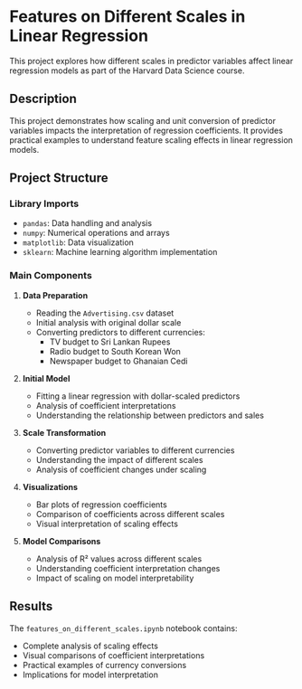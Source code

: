 # Features on Different Scales in Linear Regression

This project explores how different scales in predictor variables affect linear regression models as part of the Harvard Data Science course.

## Description

This project demonstrates how scaling and unit conversion of predictor variables impacts the interpretation of regression coefficients. It provides practical examples to understand feature scaling effects in linear regression models.

## Project Structure

### Library Imports
- `pandas`: Data handling and analysis
- `numpy`: Numerical operations and arrays
- `matplotlib`: Data visualization
- `sklearn`: Machine learning algorithm implementation

### Main Components

1. **Data Preparation**
   - Reading the `Advertising.csv` dataset
   - Initial analysis with original dollar scale
   - Converting predictors to different currencies:
     - TV budget to Sri Lankan Rupees
     - Radio budget to South Korean Won
     - Newspaper budget to Ghanaian Cedi

2. **Initial Model**
   - Fitting a linear regression with dollar-scaled predictors
   - Analysis of coefficient interpretations
   - Understanding the relationship between predictors and sales

3. **Scale Transformation**
   - Converting predictor variables to different currencies
   - Understanding the impact of different scales
   - Analysis of coefficient changes under scaling

4. **Visualizations**
   - Bar plots of regression coefficients
   - Comparison of coefficients across different scales
   - Visual interpretation of scaling effects

5. **Model Comparisons**
   - Analysis of R² values across different scales
   - Understanding coefficient interpretation changes
   - Impact of scaling on model interpretability

## Results

The `features_on_different_scales.ipynb` notebook contains:
- Complete analysis of scaling effects
- Visual comparisons of coefficient interpretations
- Practical examples of currency conversions
- Implications for model interpretation